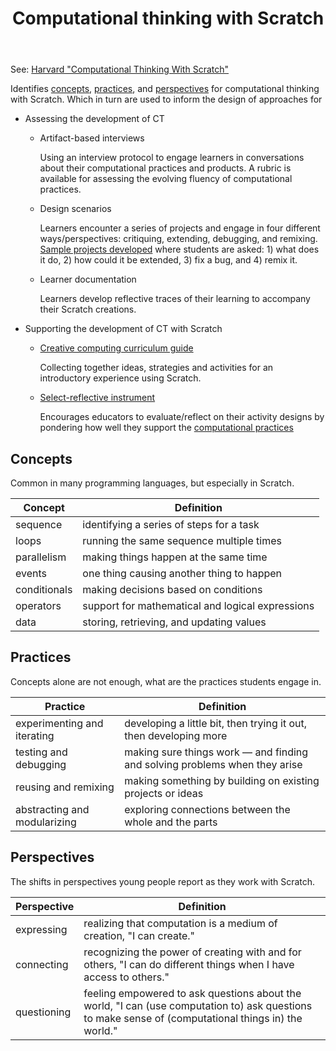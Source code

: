 ﻿---
backlinks:
- title: Computational thinking
  url: /sense/computing/computational-thinking.html
tags: teaching-digital-technologies, digital-technologies, programming, scratch, computational-thinking
title: Computational thinking with Scratch
type: note
---
See: [Harvard "Computational Thinking With Scratch"](https://creativecomputing.gse.harvard.edu/ct/defining.html)

Identifies [concepts](#concepts), [practices](#practices), and [perspectives](#perspectives) for computational thinking with Scratch. Which in turn are used to inform the design of approaches for 

- Assessing the development of CT

    - Artifact-based interviews

        Using an interview protocol to engage learners in conversations about their computational practices and products. A rubric is available for assessing the evolving fluency of computational practices.
    - Design scenarios

        Learners encounter a series of projects and engage in four different ways/perspectives: critiquing, extending, debugging, and remixing. [Sample projects developed](https://scratch.mit.edu/studios/573426/) where students are asked: 1) what does it do, 2) how could it be extended, 3) fix a bug, and 4) remix it.
    - Learner documentation

        Learners develop reflective traces of their learning to accompany their Scratch creations.

- Supporting the development of CT with Scratch

    - [Creative computing curriculum guide](http://scratched.gse.harvard.edu/guide/)

        Collecting together ideas, strategies and activities for an introductory experience using Scratch.

    - [Select-reflective instrument](https://creativecomputing.gse.harvard.edu/ct/files/Teacher_Reflection_Tool.pdf)

        Encourages educators to evaluate/reflect on their activity designs by pondering how well they support the [computational practices](#practices)


## Concepts

Common in many programming languages, but especially in Scratch.

| Concept | Definition |
| --- | --- |
| sequence | identifying a series of steps for a task | 
| loops | running the same sequence multiple times | 
| parallelism | making things happen at the same time | 
| events | one thing causing another thing to happen | 
| conditionals | making decisions based on conditions | 
| operators | support for mathematical and logical expressions | 
| data | storing, retrieving, and updating values | 

## Practices

Concepts alone are not enough, what are the practices students engage in.

| Practice | Definition |
| --- | --- |
| experimenting and iterating | developing a little bit, then trying it out, then developing more |
| testing and debugging | making sure things work — and finding and solving problems when they arise |
| reusing and remixing | making something by building on existing projects or ideas |
| abstracting and modularizing | exploring connections between the whole and the parts |

## Perspectives

The shifts in perspectives young people report as they work with Scratch.

| Perspective | Definition |
| --- | --- |
| expressing | realizing that computation is a medium of creation, "I can create." |
| connecting | recognizing the power of creating with and for others, "I can do different things when I have access to others." |
| questioning | feeling empowered to ask questions about the world, "I can (use computation to) ask questions to make sense of (computational things in) the world." |